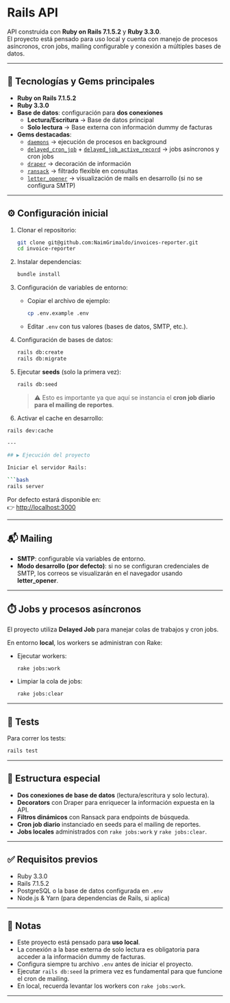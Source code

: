# Rails API

API construida con **Ruby on Rails 7.1.5.2** y **Ruby 3.3.0**.  
El proyecto está pensado para uso local y cuenta con manejo de procesos asíncronos, cron jobs, mailing configurable y conexión a múltiples bases de datos.

---

## 🚀 Tecnologías y Gems principales

- **Ruby on Rails 7.1.5.2**
- **Ruby 3.3.0**
- **Base de datos**: configuración para **dos conexiones**
  - **Lectura/Escritura** → Base de datos principal
  - **Solo lectura** → Base externa con información dummy de facturas
- **Gems destacadas**:
  - [`daemons`](https://github.com/thuehlinger/daemons) → ejecución de procesos en background
  - [`delayed_cron_job`](https://github.com/codez/delayed_cron_job) + [`delayed_job_active_record`](https://github.com/collectiveidea/delayed_job_active_record) → jobs asíncronos y cron jobs
  - [`draper`](https://github.com/drapergem/draper) → decoración de información
  - [`ransack`](https://github.com/activerecord-hackery/ransack) → filtrado flexible en consultas
  - [`letter_opener`](https://github.com/ryanb/letter_opener) → visualización de mails en desarrollo (si no se configura SMTP)

---

## ⚙️ Configuración inicial

1. Clonar el repositorio:

   ```bash
   git clone git@github.com:NaimGrimaldo/invoices-reporter.git
   cd invoice-reporter
   ```

2. Instalar dependencias:

   ```bash
   bundle install
   ```

3. Configuración de variables de entorno:

   - Copiar el archivo de ejemplo:
     ```bash
     cp .env.example .env
     ```
   - Editar `.env` con tus valores (bases de datos, SMTP, etc.).

4. Configuración de bases de datos:

   ```bash
   rails db:create
   rails db:migrate
   ```

5. Ejecutar **seeds** (solo la primera vez):

   ```bash
   rails db:seed
   ```

   > ⚠️ Esto es importante ya que aquí se instancia el **cron job diario para el mailing de reportes**.

6. Activar el cache en desarrollo:

  ```bash
  rails dev:cache

---

## ▶️ Ejecución del proyecto

Iniciar el servidor Rails:

```bash
rails server
```

Por defecto estará disponible en:  
👉 [http://localhost:3000](http://localhost:3000)

---

## 📬 Mailing

- **SMTP**: configurable vía variables de entorno.
- **Modo desarrollo (por defecto)**: si no se configuran credenciales de SMTP, los correos se visualizarán en el navegador usando **letter_opener**.

---

## ⏱️ Jobs y procesos asíncronos

El proyecto utiliza **Delayed Job** para manejar colas de trabajos y cron jobs.  

En entorno **local**, los workers se administran con Rake:

- Ejecutar workers:

  ```bash
  rake jobs:work
  ```

- Limpiar la cola de jobs:

  ```bash
  rake jobs:clear
  ```

---

## 🧪 Tests

Para correr los tests:

```bash
rails test
```

---

## 📂 Estructura especial

- **Dos conexiones de base de datos** (lectura/escritura y solo lectura).
- **Decorators** con Draper para enriquecer la información expuesta en la API.
- **Filtros dinámicos** con Ransack para endpoints de búsqueda.
- **Cron job diario** instanciado en seeds para el mailing de reportes.
- **Jobs locales** administrados con `rake jobs:work` y `rake jobs:clear`.

---

## ✅ Requisitos previos

- Ruby 3.3.0
- Rails 7.1.5.2
- PostgreSQL o la base de datos configurada en `.env`
- Node.js & Yarn (para dependencias de Rails, si aplica)

---

## 📌 Notas

- Este proyecto está pensado para **uso local**.  
- La conexión a la base externa de solo lectura es obligatoria para acceder a la información dummy de facturas.  
- Configura siempre tu archivo `.env` antes de iniciar el proyecto.  
- Ejecutar `rails db:seed` la primera vez es fundamental para que funcione el cron de mailing.  
- En local, recuerda levantar los workers con `rake jobs:work`.  

---
